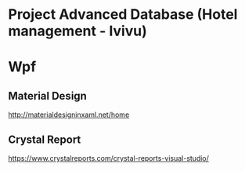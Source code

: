# Project Advanced Database (Hotel management - Ivivu)
# Wpf
## Material Design
http://materialdesigninxaml.net/home
## Crystal Report
https://www.crystalreports.com/crystal-reports-visual-studio/
